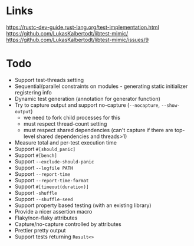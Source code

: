 # Links
https://rustc-dev-guide.rust-lang.org/test-implementation.html
https://github.com/LukasKalbertodt/libtest-mimic/
https://github.com/LukasKalbertodt/libtest-mimic/issues/9

# Todo
- Support test-threads setting
- Sequential/parallel constraints on modules - generating static initializer registering info
- Dynamic test generation (annotation for generator function)
- Try to capture output and support no-capture (`--nocapture`, `--show-output`)
   - we need to fork child processes for this
   - must respect thread-count setting
   - must respect shared dependencies (can't capture if there are top-level shared dependencies and threads>1)
- Measure total and per-test execution time
- Support `#[should_panic]`
- Support `#[bench]`
- Support `--exclude-should-panic`
- Support `--logfile PATH`
- Support `--report-time`
- Support `--report-time-format`
- Support `#[timeout(duration)]`
- Support `-shuffle`
- Support `--shuffle-seed`
- Support property based testing (with an existing library)
- Provide a nicer assertion macro
- Flaky/non-flaky attributes
- Capture/no-capture controlled by attributes
- Prettier pretty output
- Support tests returning `Result<>` 